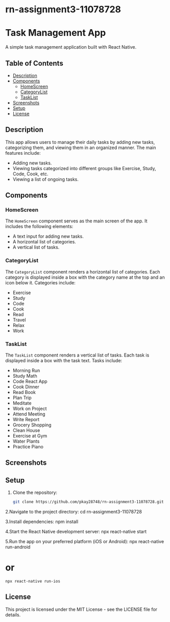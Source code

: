 # rn-assignment3-11078728

# Task Management App

A simple task management application built with React Native. 

## Table of Contents

- [Description](#description)
- [Components](#components)
  - [HomeScreen](#homescreen)
  - [CategoryList](#categorylist)
  - [TaskList](#tasklist)
- [Screenshots](#screenshots)
- [Setup](#setup)
- [License](#license)

## Description

This app allows users to manage their daily tasks by adding new tasks, categorizing them, and viewing them in an organized manner. The main features include:

- Adding new tasks.
- Viewing tasks categorized into different groups like Exercise, Study, Code, Cook, etc.
- Viewing a list of ongoing tasks.

## Components

### HomeScreen

The `HomeScreen` component serves as the main screen of the app. It includes the following elements:

- A text input for adding new tasks.
- A horizontal list of categories.
- A vertical list of tasks.

### CategoryList

The `CategoryList` component renders a horizontal list of categories. Each category is displayed inside a box with the category name at the top and an icon below it. Categories include:

- Exercise
- Study
- Code
- Cook
- Read
- Travel
- Relax
- Work

### TaskList

The `TaskList` component renders a vertical list of tasks. Each task is displayed inside a box with the task text. Tasks include:

- Morning Run
- Study Math
- Code React App
- Cook Dinner
- Read Book
- Plan Trip
- Meditate
- Work on Project
- Attend Meeting
- Write Report
- Grocery Shopping
- Clean House
- Exercise at Gym
- Water Plants
- Practice Piano

## Screenshots



## Setup

1. Clone the repository:
   ```bash
   git clone https://github.com/pkay28748/rn-assignment3-11078728.git

2.Navigate to the project directory:
    cd rn-assignment3-11078728

3.Install dependencies:
    npm install

4.Start the React Native development server:
    npx react-native start

5.Run the app on your preferred platform (iOS or Android):
    npx react-native run-android
# or
    npx react-native run-ios

## License
This project is licensed under the MIT License - see the LICENSE file for details.

